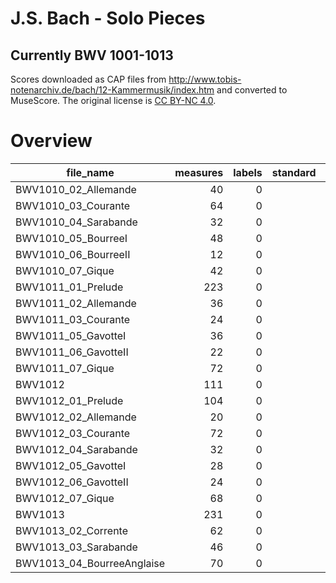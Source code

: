 # J.S. Bach - Solo Pieces
## Currently BWV 1001-1013

Scores downloaded as CAP files from http://www.tobis-notenarchiv.de/bach/12-Kammermusik/index.htm and converted to MuseScore. The original license is [CC BY-NC 4.0](https://creativecommons.org/licenses/by-nc/4.0/).



# Overview
|        file_name         |measures|labels|standard|annotators|reviewers|
|--------------------------|-------:|-----:|--------|----------|---------|
|BWV1010_02_Allemande      |      40|     0|        |          |         |
|BWV1010_03_Courante       |      64|     0|        |          |         |
|BWV1010_04_Sarabande      |      32|     0|        |          |         |
|BWV1010_05_BourreeI       |      48|     0|        |          |         |
|BWV1010_06_BourreeII      |      12|     0|        |          |         |
|BWV1010_07_Gique          |      42|     0|        |          |         |
|BWV1011_01_Prelude        |     223|     0|        |          |         |
|BWV1011_02_Allemande      |      36|     0|        |          |         |
|BWV1011_03_Courante       |      24|     0|        |          |         |
|BWV1011_05_GavotteI       |      36|     0|        |          |         |
|BWV1011_06_GavotteII      |      22|     0|        |          |         |
|BWV1011_07_Gique          |      72|     0|        |          |         |
|BWV1012                   |     111|     0|        |          |         |
|BWV1012_01_Prelude        |     104|     0|        |          |         |
|BWV1012_02_Allemande      |      20|     0|        |          |         |
|BWV1012_03_Courante       |      72|     0|        |          |         |
|BWV1012_04_Sarabande      |      32|     0|        |          |         |
|BWV1012_05_GavotteI       |      28|     0|        |          |         |
|BWV1012_06_GavotteII      |      24|     0|        |          |         |
|BWV1012_07_Gique          |      68|     0|        |          |         |
|BWV1013                   |     231|     0|        |          |         |
|BWV1013_02_Corrente       |      62|     0|        |          |         |
|BWV1013_03_Sarabande      |      46|     0|        |          |         |
|BWV1013_04_BourreeAnglaise|      70|     0|        |          |         |
